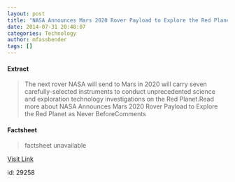 ```yaml
---
layout: post
title: "NASA Announces Mars 2020 Rover Payload to Explore the Red Planet as Never Before"
date: 2014-07-31 20:48:07
categories: Technology
author: mfassbender
tags: []
---
```



#### Extract
>The next rover NASA will send to Mars in 2020 will carry seven carefully-selected instruments to conduct unprecedented science and exploration technology investigations on the Red Planet.Read more about  NASA Announces Mars 2020 Rover Payload to Explore the Red Planet as Never BeforeComments

#### Factsheet
>factsheet unavailable

[Visit Link](http://www.pddnet.com/news/2014/07/nasa-announces-mars-2020-rover-payload-explore-red-planet-never)

id:   29258
